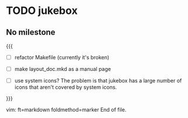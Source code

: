 TODO jukebox
============


No milestone
------------

{{{

  - [ ] refactor Makefile (currently it's broken)

  - [ ] make layout_doc.mkd as a manual page

  - [ ] use system icons?
    The problem is that jukebox has a large number of icons that aren't covered
    by system icons.

}}}


vim: ft=markdown foldmethod=marker
End of file.
